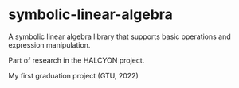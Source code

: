 # symbolic-linear-algebra

A symbolic linear algebra library that supports basic operations and expression manipulation.

Part of research in the HALCYON project.

My first graduation project (GTU, 2022)
